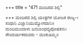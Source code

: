 +++
title = "471 ಮಂದಿರದ ಶಿಲ್ಪಿ"

+++
ಮಂದಿರದ ಶಿಲ್ಪಿ ಯಂತ್ರಗಳ ಯೋಜಕ ರಾಜ್ಯ-।  
ಸಂಧಾನಿ ವಿಜ್ಞಾನಿಯುದ್ಯೋಗದಾನಿ॥  
ಮಂದಿಮುಂದಾಳು ಜನಬಾಂಧವ್ಯಪೋಷಕನು।  
ಸೌಂದರ್ಯಕರರಿವರು - ಮಂಕುತಿಮ್ಮ॥  
